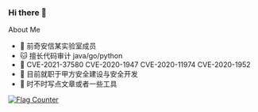 ### Hi there 👋
About Me
- 🐼 前奇安信某实验室成员
- 🐱 擅长代码审计 java/go/python
- 🐶 CVE-2021-37580 CVE-2020-1947 CVE-2020-11974 CVE-2020-1952 
- 🐻 目前就职于甲方安全建设与安全开发
- 🐒 时不时写点文章或者一些工具

<a href="https://info.flagcounter.com/zc5y"><img src="https://s11.flagcounter.com/count2/zc5y/bg_FFFFFF/txt_000000/border_CCCCCC/columns_2/maxflags_10/viewers_0/labels_0/pageviews_0/flags_0/percent_0/" alt="Flag Counter" border="0"></a>
<!--
**langligelang/langligelang** is a ✨ _special_ ✨ repository because its `README.md` (this file) appears on your GitHub profile.

Here are some ideas to get you started:

- 🔭 I’m currently working on ...
- 🌱 I’m currently learning ...
- 👯 I’m looking to collaborate on ...
- 🤔 I’m looking for help with ...
- 💬 Ask me about ...
- 📫 How to reach me: ...
- 😄 Pronouns: ...
- ⚡ Fun fact: ...
-->
